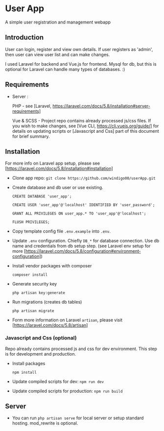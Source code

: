 # User App
A simple user registration and management webapp


## Introduction

User can login, register and view own details. If user registers as 'admin', then user can view user list and can make changes.

I used Laravel for backend and Vue.js for frontend. Mysql for db, but this is optional for Laravel can handle many types of databases. :)


## Requirements

 - Server :

	PHP - see [Laravel, https://laravel.com/docs/5.8/installation#server-requirements]

    Vue & SCSS - Project repo contains already processed js/css files. If you wish to make changes, see [Vue CLI, https://cli.vuejs.org/guide/] for details on updating scripts or [Javascript and Css] part of this document for brief summary.


## Installation

For more info on Laravel app setup, please see [https://laravel.com/docs/5.8/installation#installation]

 - Clone app repo: `git clone https://github.com/windigo00/userApp.git`

 - Create database and db user or use existing.

	`CREATE DATABASE 'user_app';`

	`CREATE USER 'user_app'@'localhost' IDENTIFIED BY 'user_password';`

	`GRANT ALL PRIVILEGES ON user_app.* TO 'user_app'@'localhost';`

	`FLUSH PRIVILEGES;`

 - Copy template config file `.env.example` into `.env`.

 - Update `.env` configuration. Chiefly `DB_*` for database connection. Use db name and credentials from db setup step. (see Laravel env setup for more [https://laravel.com/docs/5.8/configuration#environment-configuration])

 - Install vendor packages with composer

	`composer install`

 - Generate security key

	`php artisan key:generate`

 - Run migrations (creates db tables)

	`php artisan migrate`
    
 - Form more information on Laravel `artisan`, please visit [https://laravel.com/docs/5.8/artisan]


### Javascript and Css (optional)

Repo already contains processed js and css for dev environment. This step is for development and production.

 - Install packages

	`npm install`

 - Update compiled scripts for dev: `npm run dev`

 - Update compiled scripts for production: `npm run build`

## Server

 - You can run `php artisan serve` for local server or setup standard hosting. mod_rewrite is optional. 

